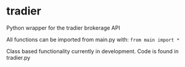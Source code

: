 # tradier

Python wrapper for the tradier brokerage API

All functions can be imported from main.py with: `from main import *`

Class based functionality currently in development. Code is found in tradier.py
